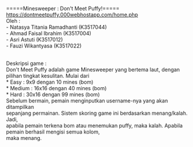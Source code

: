 =====Minesweeper : Don't Meet Puffy!=====
<br>https://dontmeetpuffy.000webhostapp.com/home.php
<br>Oleh :
<br>- Natasya Titania Ramadhanti	(K3517044)
<br>- Ahmad Faisal Ibrahim 		(K3517004)
<br>- Asri Astuti 			(K3517012)
<br>- Fauzi Wikantyasa 			(K3517022)


<br>Deskripsi game :
	<br>Don't Meet Puffy adalah game Minesweeper yang bertema laut, dengan
<br>pilihan tingkat kesulitan. Mulai dari 
<br>	* Easy 		: 9x9 dengan 10 mines (bom)
<br>	* Medium 	: 16x16 dengan 40 mines (bom)
<br>	* Hard		: 30x16 dengan 99 mines (bom)
<br>	Sebelum bermain, pemain menginputkan username-nya yang akan ditampilkan
<br>sepanjang permainan. Sistem skoring game ini berdasarkan menang/kalah. Jadi, 
<br>apabila pemain terkena bom atau menemukan puffy, maka kalah. Apabila pemain berhasil mengisi semua kolom,
<br>maka menang.
